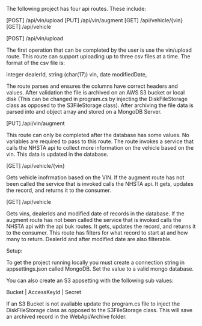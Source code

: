 The following project has four api routes. These include:

[POST]  /api/vin/upload
[PUT]   /api/vin/augment
[GET]   /api/vehicle/{vin}
[GET]   /api/vehicle


[POST]  /api/vin/upload

The first operation that can be completed by the user is use the vin/upload route. This route can support uploading up to three csv files at a time. The format of the csv file is:

integer            dealerId,
string (char(17))  vin,
date               modifiedDate,

The route parses and ensures the columns have correct headers and values. After validation the file is archived on an AWS S3 bucket or local disk (This can be changed in program.cs by injecting the DiskFileStorage class as opposed to the S3FileStorage class). After archiving the file data is parsed into and object array and stored on a MongoDB Server.


[PUT]   /api/vin/augment

This route can only be completed after the database has some values. No variables are required to pass to this route. The route invokes a service that calls the NHSTA api to collect more information on the vehicle based on the vin. This data is updated in the database.


[GET]   /api/vehicle/{vin}

Gets vehicle inofrmation based on the VIN. If the augment route has not been called the service that is invoked calls the NHSTA api. It gets, updates the record, and returns it to the consumer.

[GET]   /api/vehicle

Gets vins, dealerIds and modified date of records in the database. If the augment route has not been called the service that is invoked calls the NHSTA api with the api buk routes. It gets, updates the record, and returns it to the consumer. This route has filters for what record to start at and how many to return. DealerId and after modified date are also filterable.

Setup:

To get the project running locally you must create a connection string in appsettings.json called MongoDB. Set the value to a valid mongo database.

You can also create an S3 appsetting with the following sub values: 

Bucket | 
AccessKeyId |
Secret

If an S3 Bucket is not available update the program.cs file to inject the DiskFileStorage class as opposed to the S3FileStorage class. This will save an archived record in the WebApi/Archive folder.